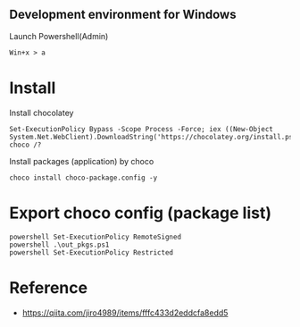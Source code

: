 Development environment for Windows
----

Launch Powershell(Admin)
```
Win+x > a
```

# Install

Install chocolatey

```
Set-ExecutionPolicy Bypass -Scope Process -Force; iex ((New-Object System.Net.WebClient).DownloadString('https://chocolatey.org/install.ps1'))
choco /?
```

Install packages (application) by choco

```
choco install choco-package.config -y
```

# Export choco config (package list)

```
powershell Set-ExecutionPolicy RemoteSigned
powershell .\out_pkgs.ps1
powershell Set-ExecutionPolicy Restricted
```

# Reference
- https://qiita.com/jiro4989/items/fffc433d2eddcfa8edd5
